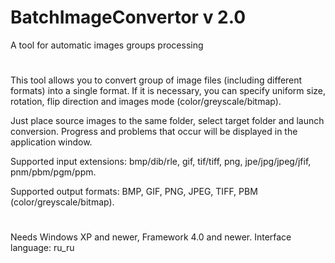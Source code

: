 # BatchImageConvertor v 2.0
A tool for automatic images groups processing

#

This tool allows you to convert group of image files (including different formats) into
a single format. If it is necessary, you can specify uniform size, rotation, flip direction
and images mode (color/greyscale/bitmap).

Just place source images to the same folder, select target folder and launch conversion. Progress and
problems that occur will be displayed in the application window.

Supported input extensions: bmp/dib/rle, gif, tif/tiff, png, jpe/jpg/jpeg/jfif, pnm/pbm/pgm/ppm.

Supported output formats: BMP, GIF, PNG, JPEG, TIFF, PBM (color/greyscale/bitmap).

#

Needs Windows XP and newer, Framework 4.0 and newer. Interface language: ru_ru
